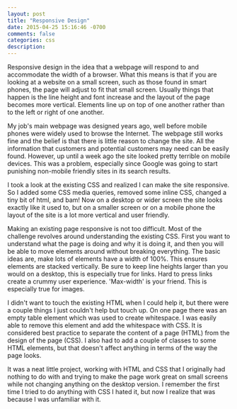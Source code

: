 ```yaml
---
layout: post
title: "Responsive Design"
date: 2015-04-25 15:16:46 -0700
comments: false
categories: css
description: 
---
```

Responsive design in the idea that a webpage will respond to and accommodate the width of a browser. What this means is that if you are looking at a website on a small screen, such as those found in smart phones, the page will adjust to fit that small screen. Usually things that happen is the line height and font increase and the layout of the page becomes more vertical. Elements line up on top of one another rather than to the left or right of one another. 

My job's main webpage was designed years ago, well before mobile phones were widely used to browse the Internet. The webpage still works fine and the belief is that there is little reason to change the site. All the information that customers and potential customers may need can be easily found. However, up until a week ago the site looked pretty terrible on mobile devices. This was a problem, especially since Google was going to start punishing non-mobile friendly sites in its search results. 

I took a look at the existing CSS and realized I can make the site responsive. So I added some CSS media queries, removed some inline CSS, changed a tiny bit of html, and bam! Now on a desktop or wider screen the site looks exactly like it used to, but on a smaller screen or on a mobile phone the layout of the site is a lot more vertical and user friendly. 

<!--more-->

Making an existing page responsive is not too difficult. Most of the challenge revolves around understanding the existing CSS. First you want to understand what the page is doing and why it is doing it, and then you will be able to move elements around without breaking everything. The basic ideas are, make lots of elements have a width of 100%. This ensures elements are stacked vertically. Be sure to keep line heights larger than you would on a desktop, this is especially true for links. Hard to press links create a crummy user experience. 'Max-width' is your friend. This is especially true for images.

I didn't want to touch the existing HTML when I could help it, but there were a couple things I just couldn't help but touch up. On one page there was an empty table element which was used to create whitespace. I was easily able to remove this element and add the whitespace with CSS. It is considered best practice to separate the content of a page (HTML) from the design of the page (CSS). I also had to add a couple of classes to some HTML elements, but that doesn't affect anything in terms of the way the page looks. 

It was a neat little project, working with HTML and CSS that I originally had nothing to do with and trying to make the page work great on small screens while not changing anything on the desktop version. I remember the first time I tried to do anything with CSS I hated it, but now I realize that was because I was unfamiliar with it. 

